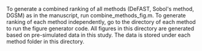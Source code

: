 To generate a combined ranking of all methods (DeFAST, Sobol's method, DGSM) as in the manuscript, run combine_methods_fig.m. 
To generate ranking of each method independently, go to the directory of each method to run the figure generator code. 
All figures in this directory are generated based on pre-simulated data in this study. The data is stored under each method folder in this directory. 

